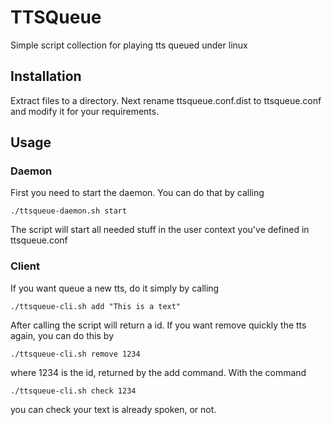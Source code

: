 # TTSQueue
Simple script collection for playing tts queued under linux

## Installation
Extract files to a directory. Next rename ttsqueue.conf.dist to ttsqueue.conf and modify it for your requirements.

## Usage
### Daemon

First you need to start the daemon. You can do that by calling

    ./ttsqueue-daemon.sh start

The script will start all needed stuff in the user context you've defined in ttsqueue.conf

### Client
If you want queue a new tts, do it simply by calling

    ./ttsqueue-cli.sh add "This is a text"

After calling the script will return a id. If you want remove quickly the tts again, you can do this by

    ./ttsqueue-cli.sh remove 1234

where 1234 is the id, returned by the add command. With the command

    ./ttsqueue-cli.sh check 1234

you can check your text is already spoken, or not.
